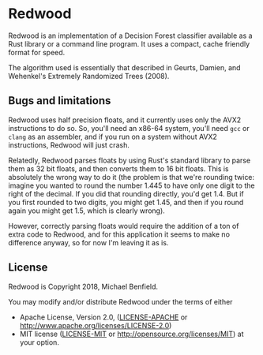# Redwood

Redwood is an implementation of a Decision Forest classifier available as a Rust
library or a command line program. It uses a compact, cache friendly format for
speed.

The algorithm used is essentially that described in Geurts, Damien, and
Wehenkel's Extremely Randomized Trees (2008).

## Bugs and limitations

Redwood uses half precision floats, and it currently uses only the AVX2
instructions to do so. So, you'll need an x86-64 system, you'll need `gcc` or
`clang` as an assembler, and if you run on a system without AVX2 instructions,
Redwood will just crash.

Relatedly, Redwood parses floats by using Rust's standard library to parse them
as 32 bit floats, and then converts them to 16 bit floats. This is absolutely
the wrong way to do it (the problem is that we're rounding twice: imagine
you wanted to round the number 1.445 to have only one digit to the right
of the decimal. If you did that rounding directly, you'd get 1.4. But if you
first rounded to two digits, you might get 1.45, and then if you round again
you might get 1.5, which is clearly wrong).

However, correctly parsing floats would require the addition of a ton of extra
code to Redwood, and for this application it seems to make no difference anyway,
so for now I'm leaving it as is.

## License

Redwood is Copyright 2018, Michael Benfield.

You may modify and/or distribute Redwood under the terms of either
 * Apache License, Version 2.0, ([LICENSE-APACHE](LICENSE-APACHE) or
   http://www.apache.org/licenses/LICENSE-2.0)
 * MIT license ([LICENSE-MIT](LICENSE-MIT) or
   http://opensource.org/licenses/MIT)
at your option.
